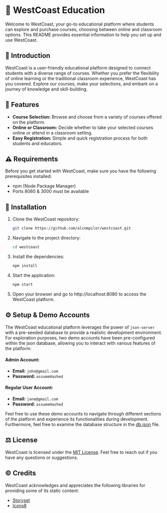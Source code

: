 # 🦉 WestCoast Education

Welcome to WestCoast, your go-to educational platform where students can explore and purchase courses, choosing between online and classroom options. This README provides essential information to help you set up and use WestCoast.

## 👋 Introduction
WestCoast is a user-friendly educational platform designed to connect students with a diverse range of courses. Whether you prefer the flexibility of online learning or the traditional classroom experience, WestCoast has you covered. Explore our courses, make your selections, and embark on a journey of knowledge and skill-building.

## 🌟 Features
- **Course Selection:** Browse and choose from a variety of courses offered on the platform.
- **Online or Classroom:** Decide whether to take your selected courses online or attend in a classroom setting.
- **Easy Registration:** Simple and quick registration process for both students and educators.

## ⚠️ Requirements
Before you get started with WestCoast, make sure you have the following prerequisites installed:

- npm (Node Package Manager)
- Ports 8080 & 3000 must be available

## 🚀 Installation
1. Clone the WestCoast repository:
   ```bash
   git clone https://github.com/alcompilor/westcoast.git
    ```
2. Navigate to the project directory:
   ```bash
   cd westcoast
    ```
3. Install the dependencies:
   ```bash
   npm install
    ```
4. Start the application:
   ```bash
   npm start
    ```
5. Open your browser and go to http://localhost:8080 to access the WestCoast platform.

## ⚙️ Setup & Demo Accounts
The WestCoast educational platform leverages the power of `json-server` with a pre-seeded database to provide a realistic development environment. For exploration purposes, two demo accounts have been pre-configured within the json database, allowing you to interact with various features of the platform:

#### Admin Account:
- **Email:** `john@gmail.com`
- **Password:** `assumeHashed`

#### Regular User Account:
- **Email:** `jane@gmail.com`
- **Password:** `assumeHashed`

Feel free to use these demo accounts to navigate through different sections of the platform and experience its functionalities during development. Furthermore, feel free to examine the database structure in the [db.json](./db/db.json) file.

## ⚖️ License
WestCoast is licensed under the [MIT License](LICENSE.md). Feel free to reach out if you have any questions or suggestions.

## ©️ Credits
WestCoast acknowledges and appreciates the following libraries for providing some of its static content:
- [Storyset](https://storyset.com/)
- [Icons8](https://icons8.com/)
